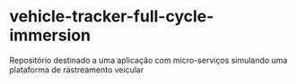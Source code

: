 # vehicle-tracker-full-cycle-immersion
Repositório destinado a uma aplicação com micro-serviços  simulando uma plataforma de rastreamento veicular
